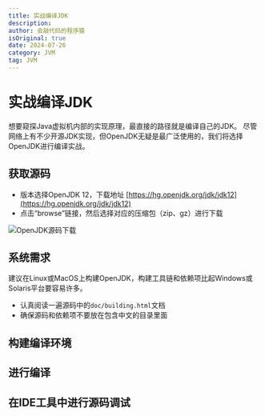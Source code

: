 ```yaml
---
title: 实战编译JDK
description:
author: 会敲代码的程序猿
isOriginal: true
date: 2024-07-26
category: JVM
tag: JVM
---
```


# 实战编译JDK

想要窥探Java虚拟机内部的实现原理，最直接的路径就是编译自己的JDK。
尽管网络上有不少开源JDK实现，但OpenJDK无疑是最广泛使用的，我们将选择OpenJDK进行编译实战。

## 获取源码

* 版本选择OpenJDK 12，下载地址 [https://hg.openjdk.org/jdk/jdk12](https://hg.openjdk.org/jdk/jdk12)
* 点击“browse”链接，然后选择对应的压缩包（zip、gz）进行下载

![OpenJDK源码下载](https://img.geekyspace.cn/pictures/2024/202407260406861.png)

## 系统需求

建议在Linux或MacOS上构建OpenJDK，构建工具链和依赖项比起Windows或Solaris平台要容易许多。

* 认真阅读一遍源码中的`doc/building.html`文档
* 确保源码和依赖项不要放在包含中文的目录里面

## 构建编译环境

## 进行编译

## 在IDE工具中进行源码调试

